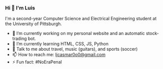 ### Hi 👋  I'm Luis

I'm a second-year Computer Science and Electrical Engineering student at the University of Pittsburgh.

- 🔭 I’m currently working on my personal website and an automatic stock-trading bot. 
- 🌱 I’m currently learning HTML, CSS, JS, Python
- 💬 Talk to me about travel, music (guitars), and sports (soccer)
- 📫 How to reach me: ljcasmar0o0@gmail.com 
- ⚡ Fun fact: #NoEraPenal

